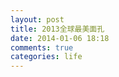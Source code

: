 ```yaml
---
layout: post
title: 2013全球最美面孔
date: 2014-01-06 18:18
comments: true
categories: life
---
```


<script src="/forfun/js/100_stars.js" type="text/javascript"></script>

<div ng-app="app">
  <div class="container">
    <div ng-controller="mainCtrl">
      <div class='m' ng-repeat="m in movies">
        <h3 ng-bind-template='{{ m.Title }}'></h3>
        <div ng-bind-html-unsafe='m.Content'></div>
      </div>
    </div>
  </div>
</div>
